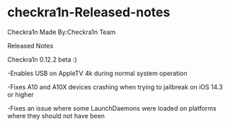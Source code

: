 # checkra1n-Released-notes 

Checkra1n Made By:Checkra1n Team





































Released Notes 

Checkra1n 0.12.2 beta :)


-Enables USB on AppleTV 4k during normal system operation

-Fixes A10 and A10X devices crashing when trying to jailbreak on iOS 14.3 or higher
    
-Fixes an issue where some LaunchDaemons were loaded on platforms where they should not have been
